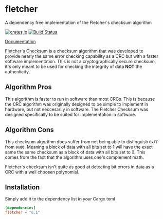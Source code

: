 # fletcher
A dependency free implementation of the Fletcher's checksum algorithm

[![crates.io](https://img.shields.io/crates/v/fletcher.svg)](https://crates.io/crates/fletcher) [![Build Status](https://travis-ci.org/jbangelo/fletcher.svg?branch=master)](https://travis-ci.org/jbangelo/fletcher)

[Documentation](https://docs.rs/fletcher/)

[Fletcher's Checksum](https://en.wikipedia.org/wiki/Fletcher%27s_checksum) is a
checksum algorithm that was developed to provide nearly the same error checking
capability as a CRC but with a faster software implementation. This is not a
cryptographically secure checksum, it's only meant to be used for checking the
integrity of data __NOT__ the authenticity.

## Algorithm Pros
This algorithm is faster to run in software than most CRCs. This is because the
CRC algorithm was originally designed to be simple to implement in hardware, but
not neccesarily in software. The Fletcher Checksum was designed specifically to
be suited for implementation in software.

## Algorithm Cons
This checksum algorithm does suffer from not being able to distinguish `0xFF`
from `0x00`. Meaning a block of data with all bits set to 1 will have the exact
same the same checksum as a block of data with all bits set to 0. This comes
from the fact that the algorithm uses one's complement math.

Fletcher's checksum isn't quite as good at detecting bit errors in data as a CRC
with a well choosen polynomial.

## Installation
Simply add it to the dependency list in your Cargo.toml
```toml
[dependencies]
fletcher = "0.1"
```